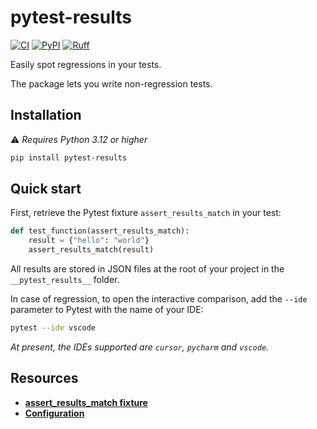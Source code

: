 # pytest-results

[![CI](https://github.com/100nm/pytest-results/actions/workflows/ci.yml/badge.svg)](https://github.com/100nm/pytest-results)
[![PyPI](https://img.shields.io/pypi/v/pytest-results.svg?color=blue)](https://pypi.org/project/pytest-results/)
[![Ruff](https://img.shields.io/endpoint?url=https://raw.githubusercontent.com/astral-sh/ruff/main/assets/badge/v2.json)](https://github.com/astral-sh/ruff)

Easily spot regressions in your tests.

The package lets you write non-regression tests.

## Installation

⚠️ _Requires Python 3.12 or higher_

```bash
pip install pytest-results
```

## Quick start

First, retrieve the Pytest fixture `assert_results_match` in your test:

```python
def test_function(assert_results_match):
    result = {"hello": "world"}
    assert_results_match(result)
```

All results are stored in JSON files at the root of your project in the
`__pytest_results__` folder.

In case of regression, to open the interactive comparison, add the `--ide` parameter
to Pytest with the name of your IDE:

```bash
pytest --ide vscode
```

_At present, the IDEs supported are `cursor`, `pycharm` and `vscode`._

## Resources

* [**assert_results_match fixture**](https://github.com/100nm/pytest-results/tree/prod/documentation/assert-results-match-fixture.md)
* [**Configuration**](https://github.com/100nm/pytest-results/tree/prod/documentation/configuration.md)
